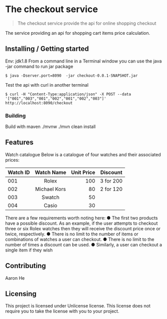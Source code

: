# The checkout service
> The checkout service provide the api for online shopping checkout

The service providing an api for shopping cart items price calculation.

## Installing / Getting started

Env: jdk1.8
From a command line in a Terminal window you can use the java -jar command to run jar package
```
$ java -Dserver.port=8090  -jar checkout-0.0.1-SNAPSHOT.jar

```
Test the api with curl in another terminal
```
$ curl -H "Content-Type:application/json" -X POST --data '["001","003","001","002","001","002","003"]' http://localhost:8090/checkout

```
### Building
Build with maven
./mvnw
./mvn clean install

## Features

Watch catalogue
Below is a catalogue of four watches and their associated prices:

|Watch ID |   Watch Name  |  Unit Price   |  Discount
|---------|:-------------:| -------------:|-----------
|001      |   Rolex       |  100          |  3 for 200
|002      |   Michael Kors|  80           |2 for 120
|003      |   Swatch      |  50           |
|004      |   Casio       |  30           |

There are a few requirements worth noting here:
● The first two products have a possible discount. As an example, if the user attempts to
checkout three or six Rolex watches then they will receive the discount price once or twice,
respectively.
● There is no limit to the number of items or combinations of watches a user can checkout.
● There is no limit to the number of times a discount can be used.
● Similarly, a user can checkout a single item if they wish

## Contributing
Aaron He

## Licensing

This project is licensed under Unlicense license. This license does not require you to take the license with you to your project.